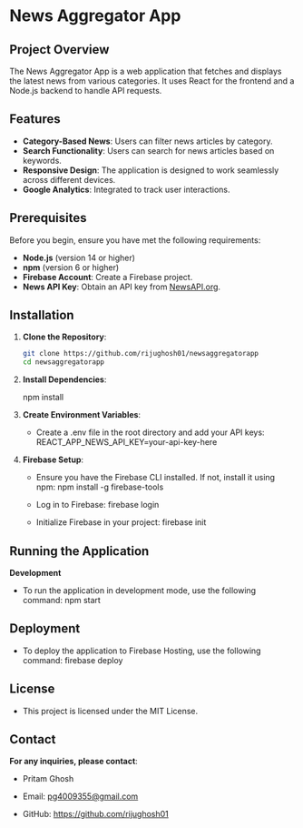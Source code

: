 # News Aggregator App

## Project Overview

The News Aggregator App is a web application that fetches and displays the latest news from various categories. It uses React for the frontend and a Node.js backend to handle API requests.

## Features

- **Category-Based News**: Users can filter news articles by category.
- **Search Functionality**: Users can search for news articles based on keywords.
- **Responsive Design**: The application is designed to work seamlessly across different devices.
- **Google Analytics**: Integrated to track user interactions.

## Prerequisites

Before you begin, ensure you have met the following requirements:

- **Node.js** (version 14 or higher)
- **npm** (version 6 or higher)
- **Firebase Account**: Create a Firebase project.
- **News API Key**: Obtain an API key from [NewsAPI.org](https://newsapi.org/).

## Installation

1. **Clone the Repository**:

   ```bash
   git clone https://github.com/rijughosh01/newsaggregatorapp
   cd newsaggregatorapp

   ```

2. **Install Dependencies**:

   npm install

3. **Create Environment Variables**:

   - Create a .env file in the root directory and add your API keys:
     REACT_APP_NEWS_API_KEY=your-api-key-here

4. **Firebase Setup**:

   - Ensure you have the Firebase CLI installed. If not, install it using npm:
     npm install -g firebase-tools

   - Log in to Firebase:
     firebase login

   - Initialize Firebase in your project:
     firebase init

## Running the Application

**Development**

- To run the application in development mode, use the following command:
          npm start

## Deployment

- To deploy the application to Firebase Hosting, use the following command:
        firebase deploy

## License

- This project is licensed under the MIT License.

## Contact

**For any inquiries, please contact**:

- Pritam Ghosh

- Email: pg4009355@gmail.com

- GitHub: https://github.com/rijughosh01
